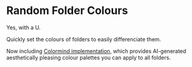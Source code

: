 # Random Folder Colours

Yes, with a U.

Quickly set the colours of folders to easily differenciate them.

Now including [Colormind implementation](http://colormind.io/), which provides AI-generated aesthetically pleasing colour palettes you can apply to all folders.